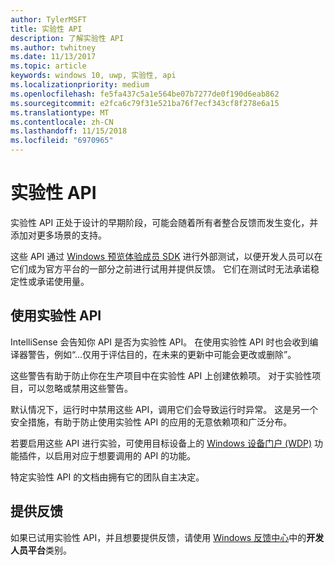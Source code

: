 ```yaml
---
author: TylerMSFT
title: 实验性 API
description: 了解实验性 API
ms.author: twhitney
ms.date: 11/13/2017
ms.topic: article
keywords: windows 10, uwp, 实验性, api
ms.localizationpriority: medium
ms.openlocfilehash: fe5fa437c5a1e564be07b7277de0f190d6eab862
ms.sourcegitcommit: e2fca6c79f31e521ba76f7ecf343cf8f278e6a15
ms.translationtype: MT
ms.contentlocale: zh-CN
ms.lasthandoff: 11/15/2018
ms.locfileid: "6970965"
---
```

# <a name="experimental-apis"></a>实验性 API

实验性 API 正处于设计的早期阶段，可能会随着所有者整合反馈而发生变化，并添加对更多场景的支持。

这些 API 通过 [Windows 预览体验成员 SDK](https://www.microsoft.com/en-us/software-download/windowsinsiderpreviewSDK) 进行外部测试，以便开发人员可以在它们成为官方平台的一部分之前进行试用并提供反馈。 它们在测试时无法承诺稳定性或承诺使用量。

## <a name="consuming-experimental-apis"></a>使用实验性 API
IntelliSense 会告知你 API 是否为实验性 API。 在使用实验性 API 时也会收到编译器警告，例如“...仅用于评估目的，在未来的更新中可能会更改或删除”。

这些警告有助于防止你在生产项目中在实验性 API 上创建依赖项。 对于实验性项目，可以忽略或禁用这些警告。

默认情况下，运行时中禁用这些 API，调用它们会导致运行时异常。 这是另一个安全措施，有助于防止使用实验性 API 的应用的无意依赖项和广泛分布。

若要启用这些 API 进行实验，可使用目标设备上的 [Windows 设备门户 (WDP)](https://docs.microsoft.com/en-us/windows/uwp/debug-test-perf/device-portal) 功能插件，以启用对应于想要调用的 API 的功能。

特定实验性 API 的文档由拥有它的团队自主决定。

## <a name="providing-feedback"></a>提供反馈

如果已试用实验性 API，并且想要提供反馈，请使用 [Windows 反馈中心](https://support.microsoft.com/en-us/help/4021566/windows-10-send-feedback-to-microsoft-with-feedback-hub-app)中的**开发人员平台**类别。